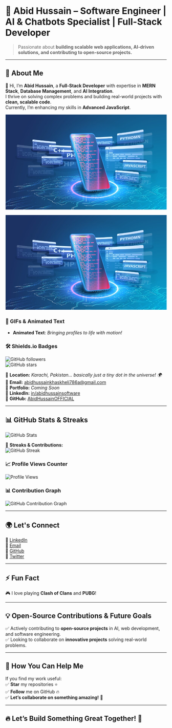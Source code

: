 # 🚀 Abid Hussain – **Software Engineer | AI & Chatbots Specialist | Full-Stack Developer**  

> Passionate about **building scalable web applications, AI-driven solutions, and contributing to open-source projects.**  

---

## 🌟 **About Me**  
👋 Hi, I’m **Abid Hussain**, a **Full-Stack Developer** with expertise in **MERN Stack**, **Database Management**, and **AI Integration**.  
I thrive on solving complex problems and building real-world projects with **clean, scalable code**.  
Currently, I’m enhancing my skills in **Advanced JavaScript**.  

<p align="center">
  <img src="https://github.com/AbidHussainOFFICIAL/AbidHussainOFFICIAL/blob/main/assets/banner.png.jpg" alt="Custom Banner">
</p>

<p align="center">
  <img src="https://github.com/AbidHussainOFFICIAL/AbidHussainOFFICIAL/blob/main/assets/banner.png.jpg" alt="Custom Banner">
</p>

### 🎉 GIFs & Animated Text  
- **Animated Text**: *Bringing profiles to life with motion!*  

### 🛠 Shields.io Badges  
![GitHub followers](https://img.shields.io/github/followers/AbidHussainOFFICIAL?label=Follow&style=social)  
![GitHub stars](https://img.shields.io/github/stars/AbidHussainOFFICIAL?affiliations=OWNER&style=social)  

📍 **Location:** *Karachi, Pakistan... basically just a tiny dot in the universe! 🌍*  
📧 **Email:** [abidhussainkhaskheli786a@gmail.com](mailto:abidhussainkhaskheli786a@gmail.com)  
🔗 **Portfolio:** *Coming Soon*  
💼 **LinkedIn:** [in/abidhussainsoftware](https://www.linkedin.com/in/abidhussainsoftware)  
🎥 **GitHub:** [AbidHussainOFFICIAL](https://github.com/AbidHussainOFFICIAL)  

---

## 📊 **GitHub Stats & Streaks**  

![GitHub Stats](https://github-readme-stats.vercel.app/api?username=AbidHussainOFFICIAL&show_icons=true&hide_title=true&theme=radical)  

📌 **Streaks & Contributions:**  
![GitHub Streak](https://github-readme-streak-stats.herokuapp.com/?user=AbidHussainOFFICIAL&theme=radical)  

### 📈 Profile Views Counter  
![Profile Views](https://komarev.com/ghpvc/?username=AbidHussainOFFICIAL&color=blueviolet)  

### 📊 Contribution Graph  
![GitHub Contribution Graph](https://activity-graph.herokuapp.com/graph?username=AbidHussainOFFICIAL&theme=dracula)  

---

## 🌍 **Let's Connect**  

🔗 [LinkedIn](https://www.linkedin.com/in/abidhussainsoftware)  
📧 [Email](mailto:abidhussainkhaskheli786a@gmail.com)  
🚀 [GitHub](https://github.com/AbidHussainOFFICIAL)  
🐥 [Twitter](https://twitter.com/AbidHussainOFF)  

---

## ⚡ **Fun Fact**  
🎮 I love playing **Clash of Clans** and **PUBG**!  

---

## 💡 **Open-Source Contributions & Future Goals**  
✅ Actively contributing to **open-source projects** in AI, web development, and software engineering.  
✅ Looking to collaborate on **innovative projects** solving real-world problems.  

---

## 🎯 **How You Can Help Me**  
If you find my work useful:  
✅ **Star** my repositories ⭐  
✅ **Follow** me on GitHub 🔥  
✅ **Let’s collaborate on something amazing!** 🚀  

---

## 🔥 **Let’s Build Something Great Together!** 🚀

